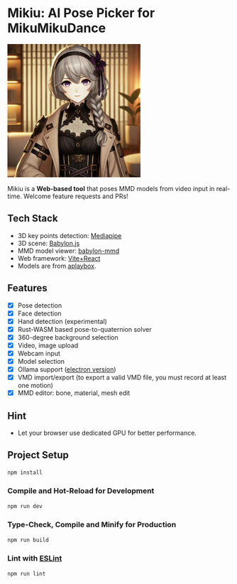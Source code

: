 # Mikiu: AI Pose Picker for MikuMikuDance

<img width="300px" alt="demo_pose" src="./logo.jpg" />

Mikiu is a **Web-based tool** that poses MMD models from video input in real-time. Welcome feature requests and PRs!


## Tech Stack

- 3D key points detection: [Mediapipe](https://ai.google.dev/edge/mediapipe/solutions/vision/pose_landmarker/web_js)
- 3D scene: [Babylon.js](https://www.babylonjs.com/)
- MMD model viewer: [babylon-mmd](https://github.com/noname0310/babylon-mmd)
- Web framework: [Vite+React](https://vitejs.dev/)
- Models are from [aplaybox](https://aplaybox.com/en/mmd-models/).

## Features

- [x] Pose detection
- [x] Face detection
- [x] Hand detection (experimental)
- [x] Rust-WASM based pose-to-quaternion solver
- [x] 360-degree background selection
- [x] Video, image upload
- [x] Webcam input
- [x] Model selection
- [x] Ollama support ([electron version](https://github.com/AmyangXYZ/MiKaPo-Electron))
- [x] VMD import/export (to export a valid VMD file, you must record at least one motion)
- [x] MMD editor: bone, material, mesh edit

## Hint

- Let your browser use dedicated GPU for better performance.

## Project Setup

```sh
npm install
```

### Compile and Hot-Reload for Development

```sh
npm run dev
```

### Type-Check, Compile and Minify for Production

```sh
npm run build
```

### Lint with [ESLint](https://eslint.org/)

```sh
npm run lint
```
